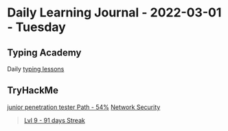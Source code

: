 # Daily Learning Journal - 2022-03-01 - Tuesday

## Typing Academy

Daily [typing lessons](https://www.typing.academy/typing-tutor/lessons)

## TryHackMe

[junior penetration tester Path - 54%](https://tryhackme.com/path/outline/jrpenetrationtester)
[Network Security](https://tryhackme.com/room/passiverecon)

> [Lvl 9 - 91 days Streak](https://tryhackme.com/p/Universalamateur)
